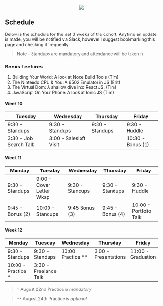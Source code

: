 <p align="center"><img src="http://i.imgur.com/9ocXSbz.jpg" /></p>

## Schedule

Below is the schedule for the last 3 weeks of the cohort. Anytime an update is made, you will be notified via Slack, however I suggest bookmarking this page and checking it frequently.

> Note - Standups are mandatory and attendance will be taken :)


### Bonus Lectures

1. Building Your World: A look at Node Build Tools (Tim)
2. The Nintendo CPU & You: A 6502 Emulator in JS (Brit)
3. The Virtual Dom: A shallow dive into React JS. (Tim)
4. JavaScript On Your Phone: A look at Ionic JS (Tim)


#### Week 10

| Tuesday                      | Wednesday                | Thursday          | Friday            |
| ---------------------------- | ------------------------ | ------------------| ----------------- |
| 9:30 - Standups              | 9:30 - Standups          | 9:30 - Standups   | 9:30 - Huddle     |
| 3:30 - Job Search Talk       | 3:00 - Salesloft Visit   |                   | 10:30 - Bonus (1) |


#### Week 11

| Monday           |  Tuesday                 | Wednesday       | Thursday                 | Friday                 |
| ---------------- | -------------------------| --------------- | ------------------------ | ---------------------- |
| 9:30 - Standups  | 9:00 - Cover Letter Wksp | 9:30 - Standups | 9:30 - Standups          | 9:30 - Huddle          |
| 9:45 - Bonus (2) | 10:00 - Standups         | 9:45 Bonus (3)  | 9:45 - Bonus (4)         | 10:00 - Portfolio Talk |


#### Week 12

| Monday              | Tuesday               | Wednesday         | Thursday               | Friday             |
| ------------------- | --------------------- | ----------------- | ---------------------- | ------------------ |
| 9:30 - Standups     | 9:30 - Standups       | 10:00 Practice ** |  3:00 - Presentations  | 11:00 - Graduation |
| 10:00 - Practice *  | 3:30 - Freelance Talk |                   |                        |                    |

> `*` August 22nd Practice is _mandatory_

> `**` August 24th Practice is _optional_

